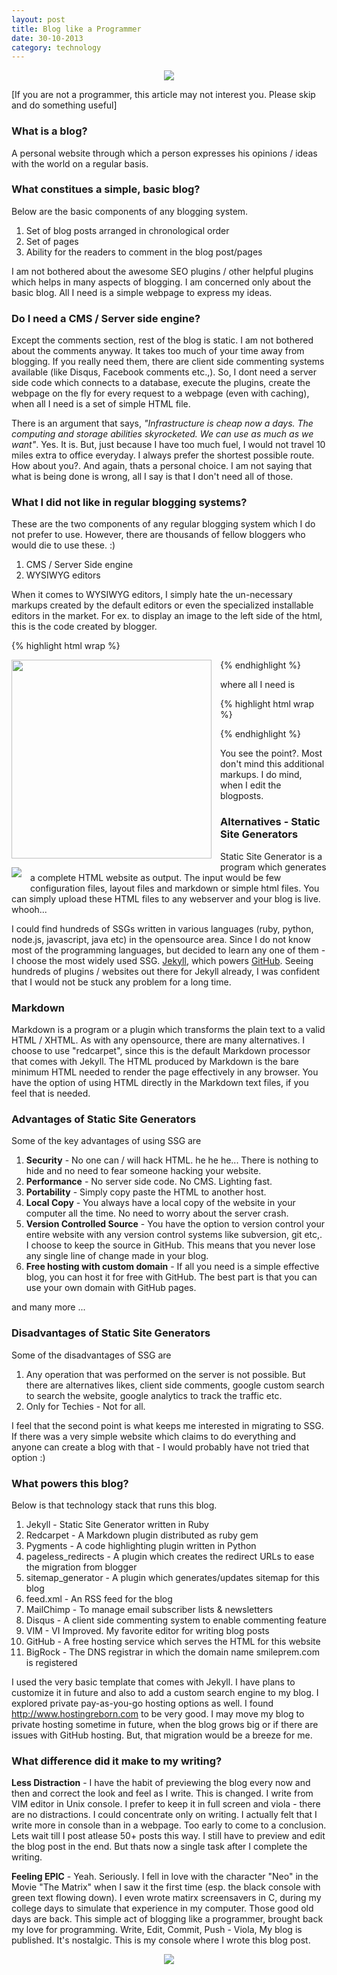```yaml
---
layout: post
title: Blog like a Programmer
date: 30-10-2013
category: technology
---
```

<div style="text-align: center;">
<img src="{{site.url}}/img/computer-programmer-hacking-screen.jpg"/>
</div>  

[If you are not a programmer, this article may not interest you. Please skip and do something useful]  

### What is a blog?

A personal website through which a person expresses his opinions / ideas with the world on a regular basis.  

### What constitues a simple, basic blog?

Below are the basic components of any blogging system.  

1. Set of blog posts arranged in chronological order 
2. Set of pages  
3. Ability for the readers to comment in the blog post/pages  

I am not bothered about the awesome SEO plugins / other helpful plugins which helps in many aspects of blogging. I am concerned only about the basic blog. All I need is a simple webpage to express my ideas.  

### Do I need a CMS / Server side engine?  

Except the comments section, rest of the blog is static. I am not bothered about the comments anyway. It takes too much of your time away from blogging. If you really need them, there are client side commenting systems available (like Disqus, Facebook comments etc.,). So, I dont need a server side code which connects to a database, execute the plugins, create the webpage on the fly for every request to a webpage (even with caching), when all I need is a set of simple HTML file.  

There is an argument that says, *"Infrastructure is cheap now a days. The computing and storage abilities skyrocketed. We can use as much as we want"*. Yes. It is. But, just because I have too much fuel, I would not travel 10 miles extra to office everyday. I always prefer the shortest possible route. How about you?. And again, thats a personal choice. I am not saying that what is being done is wrong, all I say is that I don't need all of those.  

### What I did not like in regular blogging systems?  

These are the two components of any regular blogging system which I do not prefer to use. However, there are thousands of fellow bloggers who would die to use these. :)  

1. CMS / Server Side engine  
2. WYSIWYG editors  

When it comes to WYSIWYG editors, I simply hate the un-necessary markups created by the default editors or even the specialized installable editors in the market. For ex. to display an image to the left side of the html, this is the code created by blogger.  

{% highlight html wrap  %}

<div class="separator" style="clear: both; text-align: center;">
<a href="http://1.bp.blogspot.com/-TIbnnU81F6I/UkhN_lONq6I/AAAAAAAAV-c/fL-BdakCXW8/s1600/100-Ways-to
-Motivate-Yourself-Chandler-Steve.jpg" imageanchor="1" style="clear: left; float: left; 
margin-bottom: 1em; margin-right: 1em;"><img border="0" height="318" src="http://1.bp.blogspot.com/
-TIbnnU81F6I/UkhN_lONq6I/AAAAAAAAV-c/fL-BdakCXW8/s320/100-Ways-to-Motivate-Yourself-Chandler-Steve.jpg" width="320" /></a></div>

{% endhighlight %}  
  
where all I need is  
  
{% highlight html wrap  %}

<img style="clear: left; float: left; margin-bottom: 1em; margin-right: 1em;" 
src="{{site.url}}/img/image.jpg"/>

{% endhighlight %}  
  

You see the point?. Most don't mind this additional markups. I do mind, when I edit the blogposts.  

### Alternatives - Static Site Generators 

Static Site Generator is a program which generates a complete HTML website as output. The input would be few configuration files, layout files and markdown or simple html files. You can simply upload these HTML files to any webserver and your blog is live. whooh...  

I could find hundreds of SSGs written in various languages (ruby, python, node.js, javascript, java etc) in the opensource area. Since I do not know most of the programming languages, but decided to learn any one of them - I choose the most widely used SSG. [Jekyll][jekyl-url], which powers [GitHub][github-url]. Seeing hundreds of plugins / websites out there for Jekyll already, I was confident that I would not be stuck any problem for a long time.  

[jekyl-url]: http://jekyllrb.com
[github-url]: http://github.com

### Markdown

Markdown is a program or a plugin which transforms the plain text to a valid HTML / XHTML. As with any opensource, there are many alternatives. I choose to use "redcarpet", since this is the default Markdown processor that comes with Jekyll. The HTML produced by Markdown is the bare minimum HTML needed to render the page effectively in any browser. You have the option of using HTML directly in the Markdown text files, if you feel that is needed.  

### Advantages of Static Site Generators

Some of the key advantages of using SSG are  

1. **Security** - No one can / will hack HTML. he he he... There is nothing to hide and no need to fear someone hacking your website.  
2. **Performance** - No server side code. No CMS. Lighting fast.  
3. **Portability** - Simply copy paste the HTML to another host.  
4. **Local Copy** - You always have a local copy of the website in your computer all the time. No need to worry about the server crash.  
5. **Version Controlled Source** - You have the option to version control your entire website with any version control systems like subversion, git etc,. I choose to keep the source in GitHub. This means that you never lose any single line of change made in your blog.  
6. **Free hosting with custom domain** - If all you need is a simple effective blog, you can host it for free with GitHub. The best part is that you can use your own domain with GitHub pages.  

and many more ...  

### Disadvantages of Static Site Generators

Some of the disadvantages of SSG are  

1. Any operation that was performed on the server is not possible. But there are alternatives likes, client side comments, google custom search to search the website, google analytics to track the traffic etc.  
2. Only for Techies - Not for all.  

I feel that the second point is what keeps me interested in migrating to SSG. If there was a very simple website which claims to do everything and anyone can create a blog with that - I would probably have not tried that option :)  

### What powers this blog?

Below is that technology stack that runs this blog.  

1. Jekyll - Static Site Generator written in Ruby  
2. Redcarpet - A Markdown plugin distributed as ruby gem  
3. Pygments - A code highlighting plugin written in Python  
4. pageless_redirects - A plugin which creates the redirect URLs to ease the migration from blogger  
5. sitemap_generator - A plugin which generates/updates sitemap for this blog  
6. feed.xml - An RSS feed for the blog  
7. MailChimp - To manage email subscriber lists & newsletters  
8. Disqus - A client side commenting system to enable commenting feature  
9. VIM - VI Improved. My favorite editor for writing blog posts  
10. GitHub - A free hosting service which serves the HTML for this website  
11. BigRock - The DNS registrar in which the domain name smileprem.com is registered  

I used the very basic template that comes with Jekyll. I have plans to customize it in future and also to add a custom search engine to my blog. I explored private pay-as-you-go hosting options as well. I found <http://www.hostingreborn.com> to be very good. I may move my blog to private hosting sometime in future, when the blog grows big or if there are issues with GitHub hosting. But, that migration would be a breeze for me.  

### What difference did it make to my writing?

**Less Distraction** - I have the habit of previewing the blog every now and then and correct the look and feel as I write. This is changed. I write from VIM editor in Unix console. I prefer to keep it in full screen and viola - there are no distractions. I could concentrate only on writing. I actually felt that I write more in console than in a webpage. Too early to come to a conclusion. Lets wait till I post atlease 50+ posts this way.  I still have to preview and edit the blog post in the end. But thats now a single task after I complete the writing.  

**Feeling EPIC** - Yeah. Seriously. I fell in love with the character "Neo" in the Movie "The Matrix" when I saw it the first time (esp. the black console with green text flowing down). I even wrote matirx screensavers in C, during my college days to simulate that experience in my computer. Those good old days are back. This simple act of blogging like a programmer, brought back my love for programming. Write, Edit, Commit, Push - Viola, My blog is published. It's nostalgic. This is my console where I wrote this blog post.  

<div style="text-align: center;">
<img src="{{site.url}}/img/bloggin-from-vim.jpg"/>
</div><div style="margin-bottom:1em;"></div>  


